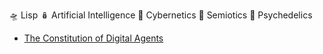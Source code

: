 🛸 Lisp
🪆 Artificial Intelligence
🦠 Cybernetics
📖 Semiotics
🍃 Psychedelics

- [The Constitution of Digital Agents]() 
